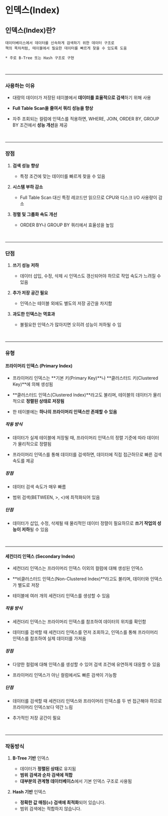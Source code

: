 # 인덱스(Index)

## 인덱스(Index)란?
```
데이터베이스에서 데이터를 신속하게 검색하기 위한 데이터 구조로 
책의 목차처럼, 테이블에서 필요한 데이터를 빠르게 찾을 수 있도록 도움

* 주로 B-Tree 또는 Hash 구조로 구현
```

<br>
<hr>

### 사용하는 이유
- 대량의 데이터가 저장된 테이블에서 **데이터를 효율적으로 검색**하기 위해 사용

- **Full Table Scan을 줄여서 쿼리 성능을 향상**

- 자주 조회되는 컬럼에 인덱스를 적용하면, WHERE, JOIN, ORDER BY, GROUP BY 조건에서 **성능 개선**을 제공

<br>
<hr>

### 장점
1. **검색 성능 향상**
    - 특정 조건에 맞는 데이터를 빠르게 찾을 수 있음

2. **시스템 부하 감소**
    - Full Table Scan 대신 특정 레코드만 읽으므로 CPU와 디스크 I/O 사용량이 감소

3. **정렬 및 그룹화 속도 개선**
    - ORDER BY나 GROUP BY 쿼리에서 효율성을 높임

<br>
<hr>

### 단점
1. **쓰기 성능 저하**
    - 데이터 삽입, 수정, 삭제 시 인덱스도 갱신되어야 하므로 작업 속도가 느려질 수 있음

2. **추가 저장 공간 필요**
    - 인덱스는 테이블 외에도 별도의 저장 공간을 차지함

3. **과도한 인덱스는 역효과**
    - 불필요한 인덱스가 많아지면 오히려 성능이 저하될 수 임

<br>
<hr>

### 유형
#### 프라이머리 인덱스 (Primary Index)
- 프라이머리 인덱스는 **기본 키(Primary Key)**나 **클러스터드 키(Clustered Key)**에 의해 생성됨

- **클러스터드 인덱스(Clustered Index)**라고도 불리며, 테이블의 데이터가 물리적으로 **정렬된 상태로 저장됨**

- 한 테이블에는 **하나의 프라이머리 인덱스만 존재할 수 있음**

##### 작동 방식
- 데이터가 실제 테이블에 저장될 때, 프라이머리 인덱스의 정렬 기준에 따라 데이터가 물리적으로 정렬됨

- 프라이머리 인덱스를 통해 데이터를 검색하면, 데이터에 직접 접근하므로 빠른 검색 속도를 제공


##### 장점
- 데이터 검색 속도가 매우 빠름

- 범위 검색(BETWEEN, >, <)에 최적화되어 있음


##### 단점
- 데이터가 삽입, 수정, 삭제될 때 물리적인 데이터 정렬이 필요하므로 **쓰기 작업의 성능이 저하**될 수 있음

<br>
<hr>

#### 세컨더리 인덱스 (Secondary Index)
- 세컨더리 인덱스는 프라이머리 인덱스 이외의 컬럼에 대해 생성된 인덱스

- **비클러스터드 인덱스(Non-Clustered Index)**라고도 불리며, 데이터와 인덱스가 별도로 저장

- 테이블에 여러 개의 세컨더리 인덱스를 생성할 수 있음

##### 작동 방식
- 세컨더리 인덱스는 프라이머리 인덱스를 참조하여 데이터의 위치를 확인함

- 데이터를 검색할 때 세컨더리 인덱스를 먼저 조회하고, 인덱스를 통해 프라이머리 인덱스를 참조하여 실제 데이터를 가져옴

##### 장점
- 다양한 컬럼에 대해 인덱스를 생성할 수 있어 검색 조건에 유연하게 대응할 수 있음

- 프라이머리 인덱스가 아닌 컬럼에서도 빠른 검색이 가능함

##### 단점
- 데이터를 검색할 때 세컨더리 인덱스와 프라이머리 인덱스를 두 번 접근해야 하므로 프라이머리 인덱스보다 약간 느림

- 추가적인 저장 공간이 필요

<br>
<hr>

### 작동방식
1. **B-Tree 기반** 인덱스
    - 데이터가 **정렬된 상태**로 유지됨
    - **범위 검색과 순차 검색에 적합**
    - **대부분의 관계형 데이터베이스**에서 기본 인덱스 구조로 사용됨

2. **Hash 기반** 인덱스
    - **정확한 값 매칭(=) 검색에 최적화**되어 있습니다.
    - 범위 검색에는 적합하지 않습니다.